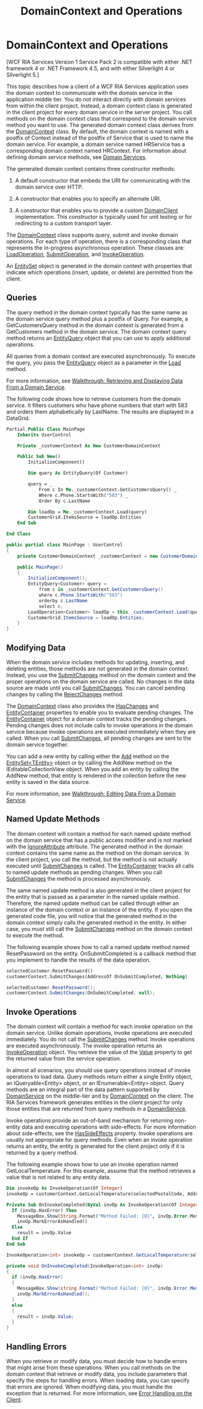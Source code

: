 ﻿---
title: DomainContext and Operations
TOCTitle: DomainContext and Operations
ms:assetid: d6f77e9a-e1f6-4e5b-b262-78975626bee0
ms:mtpsurl: https://msdn.microsoft.com/en-us/library/Ee707370(v=VS.91)
ms:contentKeyID: 27195678
ms.date: 08/19/2013
mtps_version: v=VS.91
dev_langs:
- vb
- csharp
---

# DomainContext and Operations

\[WCF RIA Services Version 1 Service Pack 2 is compatible with either .NET framework 4 or .NET Framework 4.5, and with either Silverlight 4 or Silverlight 5.\]

This topic describes how a client of a WCF RIA Services application uses the domain context to communicate with the domain service in the application middle tier. You do not interact directly with domain services from within the client project. Instead, a domain context class is generated in the client project for every domain service in the server project. You call methods on the domain context class that correspond to the domain service method you want to use. The generated domain context class derives from the [DomainContext](ff422732\(v=vs.91\).md) class. By default, the domain context is named with a postfix of Context instead of the postfix of Service that is used to name the domain service. For example, a domain service named HRService has a corresponding domain context named HRContext. For information about defining domain service methods, see [Domain Services](ee707373\(v=vs.91\).md).

The generated domain context contains three constructor methods:

1.  A default constructor that embeds the URI for communicating with the domain service over HTTP.

2.  A constructor that enables you to specify an alternate URI.

3.  A constructor that enables you to provide a custom [DomainClient](ff422792\(v=vs.91\).md) implementation. This constructor is typically used for unit testing or for redirecting to a custom transport layer.

The [DomainContext](ff422732\(v=vs.91\).md) class supports query, submit and invoke domain operations. For each type of operation, there is a corresponding class that represents the in-progress asynchronous operation. These classes are: [LoadOperation](ff422941\(v=vs.91\).md), [SubmitOperation](ff422360\(v=vs.91\).md), and [InvokeOperation](ff423072\(v=vs.91\).md).

An [EntitySet](ff423164\(v=vs.91\).md) object is generated in the domain context with properties that indicate which operations (insert, update, or delete) are permitted from the client.

## Queries

The query method in the domain context typically has the same name as the domain service query method plus a postfix of Query. For example, a GetCustomersQuery method in the domain context is generated from a GetCustomers method in the domain service. The domain context query method returns an [EntityQuery](ff422488\(v=vs.91\).md) object that you can use to apply additional operations.

All queries from a domain context are executed asynchronously. To execute the query, you pass the [EntityQuery](ff422488\(v=vs.91\).md) object as a parameter in the [Load](ff423329\(v=vs.91\).md) method.

For more information, see [Walkthrough: Retrieving and Displaying Data From a Domain Service](ee707367\(v=vs.91\).md).

The following code shows how to retrieve customers from the domain service. It filters customers who have phone numbers that start with 583 and orders them alphabetically by LastName. The results are displayed in a DataGrid.

``` vb
Partial Public Class MainPage
    Inherits UserControl

    Private _customerContext As New CustomerDomainContext

    Public Sub New()
        InitializeComponent()

        Dim query As EntityQuery(Of Customer)

        query = _
            From c In Me._customerContext.GetCustomersQuery() _
            Where c.Phone.StartsWith("583") _
            Order By c.LastName

        Dim loadOp = Me._customerContext.Load(query)
        CustomerGrid.ItemsSource = loadOp.Entities
    End Sub

End Class
```

``` csharp
public partial class MainPage : UserControl
{
    private CustomerDomainContext _customerContext = new CustomerDomainContext();

    public MainPage()
    {
        InitializeComponent();
        EntityQuery<Customer> query = 
            from c in _customerContext.GetCustomersQuery()
            where c.Phone.StartsWith("583")
            orderby c.LastName
            select c;
        LoadOperation<Customer> loadOp = this._customerContext.Load(query);
        CustomerGrid.ItemsSource = loadOp.Entities;
    }
}
```

## Modifying Data

When the domain service includes methods for updating, inserting, and deleting entities, those methods are not generated in the domain context. Instead, you use the [SubmitChanges](ff422910\(v=vs.91\).md) method on the domain context and the proper operations on the domain service are called. No changes in the data source are made until you call [SubmitChanges](ff422910\(v=vs.91\).md). You can cancel pending changes by calling the [RejectChanges](ff422758\(v=vs.91\).md) method.

The [DomainContext](ff422732\(v=vs.91\).md) class also provides the [HasChanges](ff422591\(v=vs.91\).md) and [EntityContainer](ff422356\(v=vs.91\).md) properties to enable you to evaluate pending changes. The [EntityContainer](ff422965\(v=vs.91\).md) object for a domain context tracks the pending changes. Pending changes does not include calls to invoke operations in the domain service because invoke operations are executed immediately when they are called. When you call [SubmitChanges](ff422910\(v=vs.91\).md), all pending changes are sent to the domain service together.

You can add a new entity by calling either the [Add](ff422039\(v=vs.91\).md) method on the [EntitySet\<TEntity\>](ff422464\(v=vs.91\).md) object or by calling the AddNew method on the IEditableCollectionView object. When you add an entity by calling the AddNew method, that entity is rendered in the collection before the new entity is saved in the data source.

For more information, see [Walkthrough: Editing Data From a Domain Service](ee707338\(v=vs.91\).md).

## Named Update Methods

The domain context will contain a method for each named update method on the domain service that has a public access modifier and is not marked with the [IgnoreAttribute](ff423126\(v=vs.91\).md) attribute. The generated method in the domain context contains the same name as the method on the domain service. In the client project, you call the method, but the method is not actually executed until [SubmitChanges](ff422910\(v=vs.91\).md) is called. The [EntityContainer](ff422965\(v=vs.91\).md) tracks all calls to named update methods as pending changes. When you call [SubmitChanges](ff422910\(v=vs.91\).md) the method is processed asynchronously.

The same named update method is also generated in the client project for the entity that is passed as a parameter in the named update method. Therefore, the named update method can be called through either an instance of the domain context or an instance of the entity. If you open the generated code file, you will notice that the generated method in the domain context simply calls the generated method in the entity. In either case, you must still call the [SubmitChanges](ff422910\(v=vs.91\).md) method on the domain context to execute the method.

The following example shows how to call a named update method named ResetPassword on the entity. OnSubmitCompleted is a callback method that you implement to handle the results of the data operation.

``` vb
selectedCustomer.ResetPassword()
customerContext.SubmitChanges(AddressOf OnSubmitCompleted, Nothing)
```

``` csharp
selectedCustomer.ResetPassword();
customerContext.SubmitChanges(OnSubmitCompleted, null);
```

## Invoke Operations

The domain context will contain a method for each invoke operation on the domain service. Unlike domain operations, invoke operations are executed immediately. You do not call the [SubmitChanges](ff422910\(v=vs.91\).md) method. Invoke operations are executed asynchronously. The invoke operation returns an [InvokeOperation](ff423072\(v=vs.91\).md) object. You retrieve the value of the [Value](ff422612\(v=vs.91\).md) property to get the returned value from the service operation.

In almost all scenarios, you should use query operations instead of invoke operations to load data. Query methods return either a single Entity object, an IQueryable\<Entity\> object, or an IEnumerable\<Entity\> object. Query methods are an integral part of the data pattern supported by [DomainService](ff422911\(v=vs.91\).md) on the middle-tier and by [DomainContext](ff422732\(v=vs.91\).md) on the client. The RIA Services framework generates entities in the client project for only those entities that are returned from query methods in a [DomainService](ff422911\(v=vs.91\).md).

Invoke operations provide an out-of-band mechanism for returning non-entity data and executing operations with side-effects. For more information about side-effects, see the [HasSideEffects](ff423418\(v=vs.91\).md) property. Invoke operations are usually not appropriate for query methods. Even when an invoke operation returns an entity, the entity is generated for the client project only if it is returned by a query method.

The following example shows how to use an invoke operation named GetLocalTemperature. For this example, assume that the method retrieves a value that is not related to any entity data.

``` vb
Dim invokeOp As InvokeOperation(Of Integer)
invokeOp = customerContext.GetLocalTemperature(selectedPostalCode, AddressOf OnInvokeCompleted, Nothing)

Private Sub OnInvokeCompleted(ByVal invOp As InvokeOperation(Of Integer))
  If (invOp.HasError) Then
    MessageBox.Show(String.Format("Method Failed: {0}", invOp.Error.Message))
    invOp.MarkErrorAsHandled()
  Else
    result = invOp.Value
  End If
End Sub
```

``` csharp
InvokeOperation<int> invokeOp = customerContext.GetLocalTemperature(selectedPostalCode, OnInvokeCompleted, null);

private void OnInvokeCompleted(InvokeOperation<int> invOp)
{
  if (invOp.HasError)
  {
    MessageBox.Show(string.Format("Method Failed: {0}", invOp.Error.Message));
    invOp.MarkErrorAsHandled();
  }
  else
  {
    result = invOp.Value;
  }
}
```

## Handling Errors

When you retrieve or modify data, you must decide how to handle errors that might arise from these operations. When you call methods on the domain context that retrieve or modify data, you include parameters that specify the steps for handling errors. When loading data, you can specify that errors are ignored. When modifying data, you must handle the exception that is returned. For more information, see [Error Handling on the Client](ee807307\(v=vs.91\).md).

